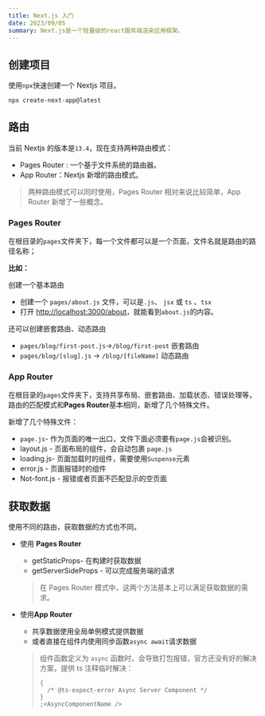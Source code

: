 ```yaml
---
title: Next.js 入门
date: 2023/09/05
summary: Next.js是一个轻量级的react服务端渲染应用框架。
---
```


## 创建项目

使用`npx`快速创建一个 Nextjs 项目。

```bash
npx create-next-app@latest
```

## 路由

当前 Nextjs 的版本是`13.4`，现在支持两种路由模式：

- Pages Router : 一个基于文件系统的路由器。
- App Router：Nextjs 新增的路由模式。

> 两种路由模式可以同时使用，Pages Router 相对来说比较简单，App Router 新增了一些概念。

### Pages Router

在根目录的`pages`文件夹下，每一个文件都可以是一个页面，文件名就是路由的路径名称；

**比如：**

创建一个基本路由

- 创建一个 `pages/about.js` 文件，可以是`.js`、 `jsx` 或 `ts` 、`tsx`
- 打开 [http://localhost:3000/about](http://localhost:3000/about)，就能看到`about.js`的内容。

还可以创建嵌套路由、动态路由

- `pages/blog/first-post.js`→`/blog/first-post` 嵌套路由
- `pages/blog/[slug].js` → `/blog/[fileName]` 动态路由

### App Router

在根目录的`pages`文件夹下，支持共享布局、嵌套路由、加载状态、错误处理等，路由的匹配模式和**Pages Router**基本相同，新增了几个特殊文件。

新增了几个特殊文件：

- `page.js`- 作为页面的唯一出口，文件下面必须要有`page.js`会被识别。
- layout.js - 页面布局的组件，会自动包裹 `page.js`
- loading.js- 页面加载时的组件，需要使用`Suspense`元素
- error.js - 页面报错时的组件
- Not-font.js - 报错或者页面不匹配显示的空页面

## 获取数据

使用不同的路由，获取数据的方式也不同。

- 使用 **Pages Router**

  - getStaticProps- 在构建时获取数据
  - getServerSideProps - 可以完成服务端的请求

  > 在 Pages Router 模式中，这两个方法基本上可以满足获取数据的需求。

- 使用**App Router**

  - 共享数据使用全局单例模式提供数据
  - 或者直接在组件内使用同步函数`async await`请求数据

  > 组件函数定义为 `async` 函数时，会导致打包报错，官方还没有好的解决方案，提供 ts 注释临时解决：
  >
  > ```tsx
  > {
  >   /* @ts-expect-error Async Server Component */
  > }
  > ;<AsyncComponentName />
  > ```
